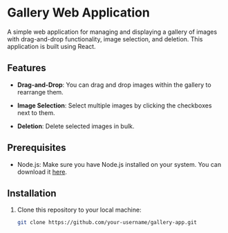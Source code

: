 # Gallery Web Application

A simple web application for managing and displaying a gallery of images with drag-and-drop functionality, image selection, and deletion. This application is built using React.

## Features

- **Drag-and-Drop**: You can drag and drop images within the gallery to rearrange them.

- **Image Selection**: Select multiple images by clicking the checkboxes next to them.

- **Deletion**: Delete selected images in bulk.

## Prerequisites

- Node.js: Make sure you have Node.js installed on your system. You can download it [here](https://nodejs.org/).

## Installation

1. Clone this repository to your local machine:

   ```bash
   git clone https://github.com/your-username/gallery-app.git
